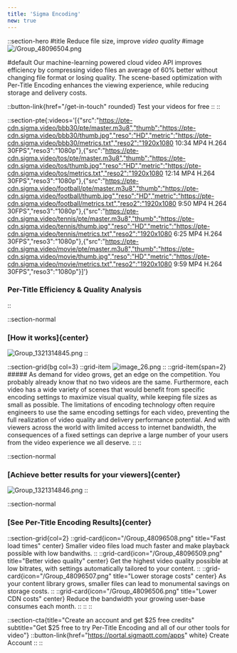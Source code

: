 ```yaml
---
title: 'Sigma Encoding'
new: true
---
```


::section-hero
#title
Reduce file size, improve _video quality_
#image
![/Group_48096504.png](/Group_48096504.png)

#default
Our machine-learning powered cloud video API improves efficiency by compressing video files an average of 60% better without changing file format or losing quality. The scene-based optimization with Per-Title Encoding enhances the viewing experience, while reducing storage and delivery costs.

::button-link{href="/get-in-touch" rounded}
Test your videos for free
::
::


::section-pte{:videos='[{"src":"https://pte-cdn.sigma.video/bbb30/pte/master.m3u8","thumb":"https://pte-cdn.sigma.video/bbb30/thumb.jpg","reso":"HD","metric":"https://pte-cdn.sigma.video/bbb30/metrics.txt","reso2":"1920x1080 10:34 MP4 H.264 30FPS","reso3":"1080p"},{"src":"https://pte-cdn.sigma.video/tos/pte/master.m3u8","thumb":"https://pte-cdn.sigma.video/tos/thumb.jpg","reso":"HD","metric":"https://pte-cdn.sigma.video/tos/metrics.txt","reso2":"1920x1080 12:14 MP4 H.264 30FPS","reso3":"1080p"},{"src":"https://pte-cdn.sigma.video/football/pte/master.m3u8","thumb":"https://pte-cdn.sigma.video/football/thumb.jpg","reso":"HD","metric":"https://pte-cdn.sigma.video/football/metrics.txt","reso2":"1920x1080 9:50 MP4 H.264 30FPS","reso3":"1080p"},{"src":"https://pte-cdn.sigma.video/tennis/pte/master.m3u8","thumb":"https://pte-cdn.sigma.video/tennis/thumb.jpg","reso":"HD","metric":"https://pte-cdn.sigma.video/tennis/metrics.txt","reso2":"1920x1080 6:25 MP4 H.264 30FPS","reso3":"1080p"},{"src":"https://pte-cdn.sigma.video/movie/pte/master.m3u8","thumb":"https://pte-cdn.sigma.video/movie/thumb.jpg","reso":"HD","metric":"https://pte-cdn.sigma.video/movie/metrics.txt","reso2":"1920x1080 9:59 MP4 H.264 30FPS","reso3":"1080p"}]'}
### Per-Title Efficiency & Quality Analysis
::


::section-normal
### [How it works]{center}
![Group_1321314845.png](/Group_1321314845.png)
::


::section-grid{bg col=3}
  ::grid-item
    ![image_26.png](/image_26.png)
  ::
  ::grid-item{span=2}
    ##### As demand for video grows, get an edge on the competition.
    You probably already know that no two videos are the same. Furthermore, each video has a wide variety of scenes that would benefit from specific encoding settings to maximize visual quality, while keeping file sizes as small as possible. The limitations of encoding technology often require engineers to use the same encoding settings for each video, preventing the full realization of video quality and delivery performance potential. And with viewers across the world with limited access to internet bandwidth, the consequences of a fixed settings can deprive a large number of your users from the video experience we all deserve.
  ::
::

::section-normal
### [Achieve better results for your viewers]{center}
![Group_1321314846.png](/Group_1321314846.png)
::

::section-normal
### [See Per-Title Encoding Results]{center}
  ::section-grid{col=2}
    ::grid-card{icon="/Group_48096508.png" title="Fast load times" center}
      Smaller video files load much faster and make playback possible with low bandwiths.
    ::
    ::grid-card{icon="/Group_48096509.png" title="Better video quality" center}
      Get the highest video quality possible at low bitrates, with settings automatically tailored to your content.
    ::
    ::grid-card{icon="/Group_48096507.png" title="Lower storage costs" center}
      As your content library grows, smaller files can lead to monumental savings on storage costs.
    ::
    ::grid-card{icon="/Group_48096506.png" title="Lower CDN costs" center}
      Reduce the bandwidth your growing user-base consumes each month.
    ::
  ::
::

::section-cta{title="Create an account and get $25 free credits" subtitle="Get $25 free to try Per-Title Encoding and all of our other tools for video"}
  ::button-link{href="https://portal.sigmaott.com/apps" white}
    Create Account
  ::
::
